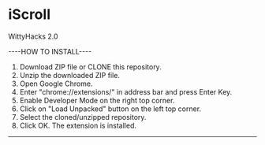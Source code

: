 # iScroll
WittyHacks 2.0

----HOW TO INSTALL----
1. Download ZIP file or CLONE this repository.
2. Unzip the downloaded ZIP file.
3. Open Google Chrome.
4. Enter "chrome://extensions/" in address bar and press Enter Key.
5. Enable Developer Mode on the right top corner.
6. Click on "Load Unpacked" button on the left top corner.
10. Select the cloned/unzipped repository.
11. Click OK. The extension is installed.

----
